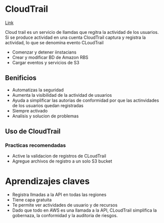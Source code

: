 # CloudTrail
[Link](https://awsrestart.vitalsource.com/reader/books/AWSCLOUDTRAIL310ES/pageid/0)

Cloud trail es un servicio de llamdas que regitra la actividad de los usuarios. Si se produce actividad en una cuenta CloudTrail captura y registra la actividad, lo que se
denomina evento CLoudTrail

- Comenzar y detener iinstacians 
- Crear y modificar BD de Amazon RBS
- Cargar eventos y servicios de S3 


## Benificios 
- Automatizas la seguridad
- Aumenta la visibilidad de la actividad de usuarios
- Ayuda a simplificar las autorias de conformidad por que las actinvidades de los usuarios quedan registradas
- Siempre activado 
- Analisis y solucion de problemas

## Uso de CloudTrail

### Practicas recomendadas
- Active la validacion de registros de CLoudTrail
- Agregue archivos de registro a un solo S3 bucket


# Aprendizajes claves

- Registra llmadas a la  API en todas las regiones
- Tiene capa gratuita 
- Te permite ver actividades de usuario y de recursos
- Dado que todo en AWS es una llamada a la API, CLoudTrail simplifica la gobernaza, la conformidad y la auditoria de riesgos.
